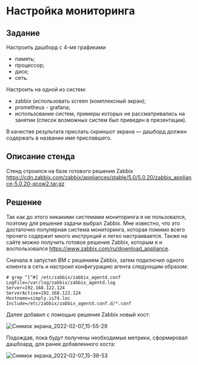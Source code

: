 # Настройка мониторинга

## Задание

Настроить дашборд с 4-мя графиками

- память;
- процессор;
- диск;
- сеть.

Настроить на одной из систем:

- zabbix (использовать screen (комплексный экран);
- prometheus - grafana;
- использование систем, примеры которых не рассматривались на занятии (список возможных систем был приведен в презентации).

В качестве результата прислать скриншот экрана — дашборд должен содержать в названии имя приславшего.

## Описание стенда

Стенд строился на базе готового решения Zabbix https://cdn.zabbix.com/zabbix/appliances/stable/5.0/5.0.20/zabbix_appliance-5.0.20-qcow2.tar.gz

## Решение

Так как до этого никакими системами мониторинга я не пользовался, поэтому для решение задачи выбрал Zabbix.
Мне известно, что это достаточно популярная система мониторинга, которая помимо всего прочего содержит много инструкций и легко настраивается. Также на сайте можно получить готовое решение Zabbix, которым я и воспользовался https://www.zabbix.com/ru/download_appliance.

Сначала я запустил ВМ с решением Zabbix, затем подключил одного клиента в сеть и настроил конфигурацию агента следующим образом:

```
# grep ^[^#] /etc/zabbix/zabbix_agentd.conf
LogFile=/var/log/zabbix/zabbix_agentd.log
Server=192.168.122.124
ServerActive=192.168.122.124
Hostname=simply.is74.loc
Include=/etc/zabbix/zabbix_agentd.conf.d/*.conf
```

Далее добавил с помощью решения Zabbix новый хост:

![Снимок экрана_2022-02-07_15-55-29](https://user-images.githubusercontent.com/1829509/153702774-0dda2306-d189-44dc-82df-c1db908975cd.png)

Подождав, пока будут получены необходимые метрики, сформировал дашбоард, для ранее добавленного хоста:

![Снимок экрана_2022-02-07_15-39-53](https://user-images.githubusercontent.com/1829509/153702773-d208d119-bc78-4afa-ad5e-f8f39022ae24.png)
